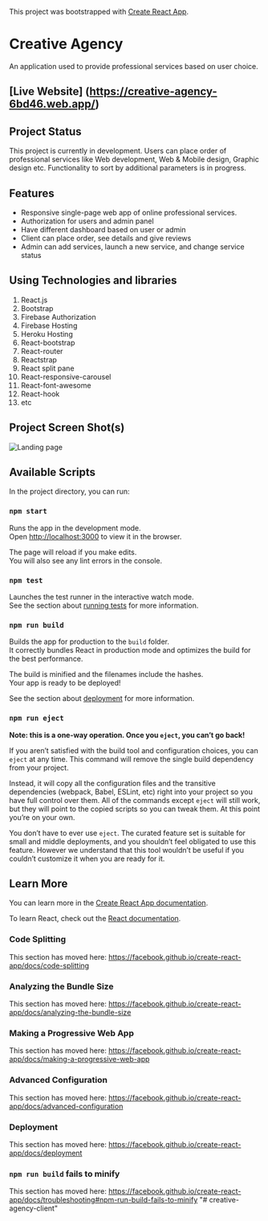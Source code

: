This project was bootstrapped with [Create React App](https://github.com/facebook/create-react-app).

# Creative Agency
An application used to provide professional services based on user choice.
## [Live Website] (https://creative-agency-6bd46.web.app/)

## Project Status
This project is currently in development. Users can place order of professional services like Web development, Web & Mobile design, Graphic design etc. Functionality to sort by additional parameters is in progress.

## Features
* Responsive single-page web app of online professional services.
* Authorization for users and admin panel
* Have different dashboard based on user or admin
* Client can place order, see details and give reviews
* Admin can add services, launch a new service, and change service status

## Using Technologies and libraries
1. React.js
2. Bootstrap
3. Firebase Authorization
4. Firebase Hosting
5. Heroku Hosting
3. React-bootstrap
4. React-router
5. Reactstrap
6. React split pane
7. React-responsive-carousel
8. React-font-awesome
9. React-hook
10. etc

## Project Screen Shot(s)
![Landing page](https://user-images.githubusercontent.com/33195510/97536714-c8af3f00-19e7-11eb-9c8f-6489c84a3dd3.png)


## Available Scripts

In the project directory, you can run:

### `npm start`

Runs the app in the development mode.<br />
Open [http://localhost:3000](http://localhost:3000) to view it in the browser.

The page will reload if you make edits.<br />
You will also see any lint errors in the console.

### `npm test`

Launches the test runner in the interactive watch mode.<br />
See the section about [running tests](https://facebook.github.io/create-react-app/docs/running-tests) for more information.

### `npm run build`

Builds the app for production to the `build` folder.<br />
It correctly bundles React in production mode and optimizes the build for the best performance.

The build is minified and the filenames include the hashes.<br />
Your app is ready to be deployed!

See the section about [deployment](https://facebook.github.io/create-react-app/docs/deployment) for more information.

### `npm run eject`

**Note: this is a one-way operation. Once you `eject`, you can’t go back!**

If you aren’t satisfied with the build tool and configuration choices, you can `eject` at any time. This command will remove the single build dependency from your project.

Instead, it will copy all the configuration files and the transitive dependencies (webpack, Babel, ESLint, etc) right into your project so you have full control over them. All of the commands except `eject` will still work, but they will point to the copied scripts so you can tweak them. At this point you’re on your own.

You don’t have to ever use `eject`. The curated feature set is suitable for small and middle deployments, and you shouldn’t feel obligated to use this feature. However we understand that this tool wouldn’t be useful if you couldn’t customize it when you are ready for it.

## Learn More

You can learn more in the [Create React App documentation](https://facebook.github.io/create-react-app/docs/getting-started).

To learn React, check out the [React documentation](https://reactjs.org/).

### Code Splitting

This section has moved here: https://facebook.github.io/create-react-app/docs/code-splitting

### Analyzing the Bundle Size

This section has moved here: https://facebook.github.io/create-react-app/docs/analyzing-the-bundle-size

### Making a Progressive Web App

This section has moved here: https://facebook.github.io/create-react-app/docs/making-a-progressive-web-app

### Advanced Configuration

This section has moved here: https://facebook.github.io/create-react-app/docs/advanced-configuration

### Deployment

This section has moved here: https://facebook.github.io/create-react-app/docs/deployment

### `npm run build` fails to minify

This section has moved here: https://facebook.github.io/create-react-app/docs/troubleshooting#npm-run-build-fails-to-minify
"# creative-agency-client" 
